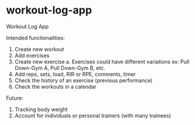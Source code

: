 # workout-log-app
Workout Log App

Intended functionalities:
1. Create new workout
2. Add exercises
3. Create new exercise
   a. Exercises could have different variations ex: Pull Down-Gym A, Pull Down-Gym B, etc.
4. Add reps, sets, load, RIR or RPE, comments, timer
5. Check the history of an exercise (previous performance)
6. Check the workouts in a calendar

Future:
1. Tracking body weight
2. Account for individuals or personal trainers (with many trainees)
